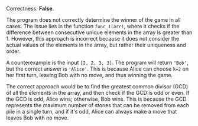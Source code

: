 Correctness: **False**.

The program does not correctly determine the winner of the game in all cases. The issue lies in the function `func_1(arr)`, where it checks if the difference between consecutive unique elements in the array is greater than 1. However, this approach is incorrect because it does not consider the actual values of the elements in the array, but rather their uniqueness and order.

A counterexample is the input `[2, 2, 3, 3]`. The program will return `'Bob'`, but the correct answer is `'Alice'`. This is because Alice can choose `k=2` on her first turn, leaving Bob with no move, and thus winning the game.

The correct approach would be to find the greatest common divisor (GCD) of all the elements in the array, and then check if the GCD is odd or even. If the GCD is odd, Alice wins; otherwise, Bob wins. This is because the GCD represents the maximum number of stones that can be removed from each pile in a single turn, and if it's odd, Alice can always make a move that leaves Bob with no move.
